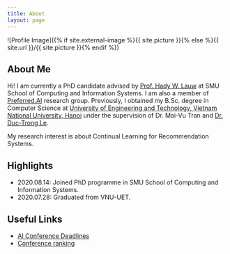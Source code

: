 ```yaml
---
title: About
layout: page
---
```

![Profile Image]({% if site.external-image %}{{ site.picture }}{% else %}{{ site.url }}/{{ site.picture }}{% endif %})

## About Me
Hi! I am currently a PhD candidate advised by [Prof. Hady W. Lauw](http://www.hadylauw.com/) at SMU School of Computing and Information Systems. I am also a member of [Preferred.AI](https://preferred.ai/) research group. Previously, I obtained my B.Sc. degree in Computer Science at [University of Engineering and Technology, Vietnam National University, Hanoi](https://uet.vnu.edu.vn/) under the supervision of Dr. Mai-Vu Tran and [Dr. Duc-Trong Le](https://sites.google.com/view/trongld).

My research interest is about Continual Learning for Recommendation Systems.

## Highlights
  * 2020.08.14: Joined PhD programme in SMU School of Computing and Information Systems.
  * 2020.07.28: Graduated from VNU-UET.

## Useful Links
  * [AI Conference Deadlines](https://aideadlin.es/?sub=ML,CV,NLP,SP,DM)
  * [Conference ranking](http://portal.core.edu.au/conf-ranks/)